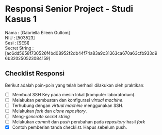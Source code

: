 # Responsi Senior Project - Studi Kasus 1

Nama : [Gabriella Eileen Gultom]  
NIU : [503523]  
Sesi : [SESI]  
Secret String : [ac6dd5658f730526f4bd08952f2db44f74a83a9c31363ca670a63cfb933d96b320250523084159]

## Checklist Responsi

Berikut adalah poin-poin yang telah berhasil dilakukan oleh praktikan:

- [ ] Membuat SSH Key pada mesin lokal (komputer laboratorium).
- [ ] Melakukan pembuatan dan konfigurasi _virtual machine_.
- [ ] Terhubung dengan _virtual machine_ menggunakan SSH.
- [ ] Melakukan _fork_ dan _clone_ _repository_.
- [ ] Meng-_generate_ _secret string_
- [ ] Melakukan _commit_ dan _push_ perubahan pada _repository_ hasil _fork_
- [x] Contoh pemberian tanda checklist. Hapus sebelum push.
